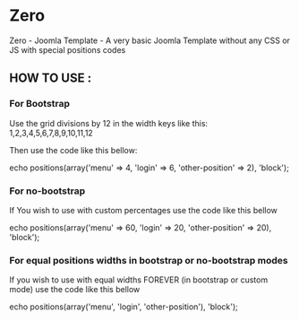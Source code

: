 # Zero
Zero - Joomla Template - A very basic Joomla Template without any CSS or JS with special positions codes

## HOW TO USE :

### For Bootstrap
Use the grid divisions by 12 in the width keys like this: 1,2,3,4,5,6,7,8,9,10,11,12

Then use the code like this bellow:

echo positions(array('menu' => 4, 'login' => 6, 'other-position' => 2), 'block');

### For no-bootstrap
If You wish to use with custom percentages use the code like this bellow

echo positions(array('menu' => 60, 'login' => 20, 'other-position' => 20), 'block');

### For equal positions widths in bootstrap or no-bootstrap modes
If you wish to use with equal widths FOREVER (in bootstrap or custom mode) use the code like this bellow

echo positions(array('menu', 'login', 'other-position'), 'block');
